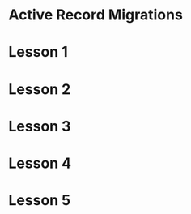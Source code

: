 Active Record Migrations
========================

# Lesson 1

# Lesson 2

# Lesson 3

# Lesson 4

# Lesson 5